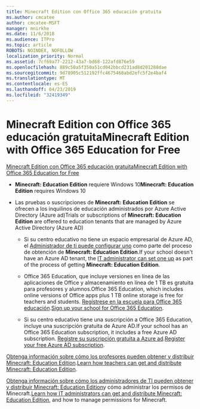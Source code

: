 ```yaml
---
title: Minecraft Edition con Office 365 educación gratuita
ms.author: cmcatee
author: cmcatee-MSFT
manager: mnirkhe
ms.date: 11/6/2018
ms.audience: ITPro
ms.topic: article
ROBOTS: NOINDEX, NOFOLLOW
localization_priority: Normal
ms.assetid: 7cf69a77-2212-43a7-bd68-122afd876e59
ms.openlocfilehash: 889c50a5f350a51cd042bbcd231ad8d201288dae
ms.sourcegitcommit: 9d78905c512192ffc4675468abd2efc5f2e4baf4
ms.translationtype: MT
ms.contentlocale: es-ES
ms.lasthandoff: 04/23/2019
ms.locfileid: "32419349"
---
```

# <a name="minecraft-edition-with-office-365-education-for-free"></a><span data-ttu-id="ea10c-102">Minecraft Edition con Office 365 educación gratuita</span><span class="sxs-lookup"><span data-stu-id="ea10c-102">Minecraft Edition with Office 365 Education for Free</span></span>

[<span data-ttu-id="ea10c-103">Minecraft Edition con Office 365 educación gratuita</span><span class="sxs-lookup"><span data-stu-id="ea10c-103">Minecraft Edition with Office 365 Education for Free</span></span>](https://docs.microsoft.com/education/windows/get-minecraft-for-education)
  
- <span data-ttu-id="ea10c-104">**Minecraft: Education Edition** requiere Windows 10</span><span class="sxs-lookup"><span data-stu-id="ea10c-104">**Minecraft: Education Edition** requires Windows 10</span></span> 
    
- <span data-ttu-id="ea10c-105">Las pruebas o suscripciones de **Minecraft: Education Edition** se ofrecen a los inquilinos de educación administrados por Azure Active Directory (Azure ad)</span><span class="sxs-lookup"><span data-stu-id="ea10c-105">Trials or subscriptions of **Minecraft: Education Edition** are offered to education tenants that are managed by Azure Active Directory (Azure AD)</span></span> 
    
  - <span data-ttu-id="ea10c-106">Si su centro educativo no tiene un espacio empresarial de Azure AD, el [Administrador de ti puede configurar uno](https://docs.microsoft.com/education/windows/school-get-minecraft) como parte del proceso de obtención de **Minecraft: Education Edition**.</span><span class="sxs-lookup"><span data-stu-id="ea10c-106">If your school doesn't have an Azure AD tenant, the [IT administrator can set one up](https://docs.microsoft.com/education/windows/school-get-minecraft) as part of the process of getting **Minecraft: Education Edition**.</span></span>
    
  - <span data-ttu-id="ea10c-107">Office 365 Education, que incluye versiones en línea de las aplicaciones de Office y almacenamiento en línea de 1 TB es gratuita para profesores y alumnos.</span><span class="sxs-lookup"><span data-stu-id="ea10c-107">Office 365 Education, which includes online versions of Office apps plus 1 TB online storage is free for teachers and students.</span></span> <span data-ttu-id="ea10c-108">[Regístrese en la escuela para Office 365 educación](https://products.office.com/academic/office-365-education-plan).</span><span class="sxs-lookup"><span data-stu-id="ea10c-108">[Sign up your school for Office 365 Education](https://products.office.com/academic/office-365-education-plan).</span></span>
    
  - <span data-ttu-id="ea10c-109">Si su centro educativo tiene una suscripción a Office 365 Education, incluye una suscripción gratuita de Azure AD.</span><span class="sxs-lookup"><span data-stu-id="ea10c-109">If your school has an Office 365 Education subscription, it includes a free Azure AD subscription.</span></span> <span data-ttu-id="ea10c-110">[Registre su suscripción gratuita a Azure ad](https://msdn.microsoft.com/library/windows/hardware/mt703369%28v=vs.85%29.aspx).</span><span class="sxs-lookup"><span data-stu-id="ea10c-110">[Register your free Azure AD subscription](https://msdn.microsoft.com/library/windows/hardware/mt703369%28v=vs.85%29.aspx).</span></span>
    
<span data-ttu-id="ea10c-111">[Obtenga información sobre cómo los profesores pueden obtener y distribuir Minecraft: Education Edition](https://docs.microsoft.com/education/windows/teacher-get-minecraft).</span><span class="sxs-lookup"><span data-stu-id="ea10c-111">[Learn how teachers can get and distribute Minecraft: Education Edition](https://docs.microsoft.com/education/windows/teacher-get-minecraft).</span></span>
  
<span data-ttu-id="ea10c-112">[Obtenga información sobre cómo los administradores de TI pueden obtener y distribuir Minecraft: Education Edition](https://docs.microsoft.com/education/windows/school-get-minecraft)y cómo administrar los permisos de Minecraft.</span><span class="sxs-lookup"><span data-stu-id="ea10c-112">[Learn how IT administrators can get and distribute Minecraft: Education Edition](https://docs.microsoft.com/education/windows/school-get-minecraft), and how to manage permissions for Minecraft.</span></span>
  

